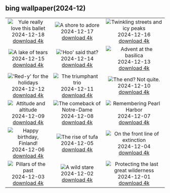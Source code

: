 ## bing wallpaper(2024-12)

|  |  |  |
| :----: | :----: | :----: |
| ![Yule really love this ballet](https://cn.bing.com/th?id=OHR.NutcrackerBallet_EN-US8927830113_UHD.jpg&pid=hp&w=384&h=216&rs=1&c=4) <br/>2024-12-18 [download 4k](https://cn.bing.com/th?id=OHR.NutcrackerBallet_EN-US8927830113_UHD.jpg)| ![A shore to adore](https://cn.bing.com/th?id=OHR.ReinefjordenNorway_EN-US8636083241_UHD.jpg&pid=hp&w=384&h=216&rs=1&c=4) <br/>2024-12-17 [download 4k](https://cn.bing.com/th?id=OHR.ReinefjordenNorway_EN-US8636083241_UHD.jpg)| ![Twinkling streets and icy peaks](https://cn.bing.com/th?id=OHR.SalzburgSnow_EN-US8262729220_UHD.jpg&pid=hp&w=384&h=216&rs=1&c=4) <br/>2024-12-16 [download 4k](https://cn.bing.com/th?id=OHR.SalzburgSnow_EN-US8262729220_UHD.jpg)|
| ![A lake of tears](https://cn.bing.com/th?id=OHR.MisurinaLake_EN-US7921587884_UHD.jpg&pid=hp&w=384&h=216&rs=1&c=4) <br/>2024-12-15 [download 4k](https://cn.bing.com/th?id=OHR.MisurinaLake_EN-US7921587884_UHD.jpg)| !['Hoo' said that?](https://cn.bing.com/th?id=OHR.NorthernHawkOwl_EN-US7592435350_UHD.jpg&pid=hp&w=384&h=216&rs=1&c=4) <br/>2024-12-14 [download 4k](https://cn.bing.com/th?id=OHR.NorthernHawkOwl_EN-US7592435350_UHD.jpg)| ![Advent at the basilica](https://cn.bing.com/th?id=OHR.ChristmasBudapest_EN-US0865695821_UHD.jpg&pid=hp&w=384&h=216&rs=1&c=4) <br/>2024-12-13 [download 4k](https://cn.bing.com/th?id=OHR.ChristmasBudapest_EN-US0865695821_UHD.jpg)|
| !['Red-y' for the holidays](https://cn.bing.com/th?id=OHR.WildPoinsettia_EN-US8728271702_UHD.jpg&pid=hp&w=384&h=216&rs=1&c=4) <br/>2024-12-12 [download 4k](https://cn.bing.com/th?id=OHR.WildPoinsettia_EN-US8728271702_UHD.jpg)| ![The triumphant trio](https://cn.bing.com/th?id=OHR.DolomitesSky_EN-US8624061239_UHD.jpg&pid=hp&w=384&h=216&rs=1&c=4) <br/>2024-12-11 [download 4k](https://cn.bing.com/th?id=OHR.DolomitesSky_EN-US8624061239_UHD.jpg)| ![The end? Not quite.](https://cn.bing.com/th?id=OHR.CornwallSnow_EN-US8476437458_UHD.jpg&pid=hp&w=384&h=216&rs=1&c=4) <br/>2024-12-10 [download 4k](https://cn.bing.com/th?id=OHR.CornwallSnow_EN-US8476437458_UHD.jpg)|
| ![Attitude and altitude](https://cn.bing.com/th?id=OHR.GuanacosChile_EN-US8209106662_UHD.jpg&pid=hp&w=384&h=216&rs=1&c=4) <br/>2024-12-09 [download 4k](https://cn.bing.com/th?id=OHR.GuanacosChile_EN-US8209106662_UHD.jpg)| ![The comeback of Notre-Dame](https://cn.bing.com/th?id=OHR.ReopeningNotreDame_EN-US8084146311_UHD.jpg&pid=hp&w=384&h=216&rs=1&c=4) <br/>2024-12-08 [download 4k](https://cn.bing.com/th?id=OHR.ReopeningNotreDame_EN-US8084146311_UHD.jpg)| ![Remembering Pearl Harbor](https://cn.bing.com/th?id=OHR.NewHavenBridge_EN-US7922266620_UHD.jpg&pid=hp&w=384&h=216&rs=1&c=4) <br/>2024-12-07 [download 4k](https://cn.bing.com/th?id=OHR.NewHavenBridge_EN-US7922266620_UHD.jpg)|
| ![Happy birthday, Finland!](https://cn.bing.com/th?id=OHR.HelsinkiDusk_EN-US7738977648_UHD.jpg&pid=hp&w=384&h=216&rs=1&c=4) <br/>2024-12-06 [download 4k](https://cn.bing.com/th?id=OHR.HelsinkiDusk_EN-US7738977648_UHD.jpg)| ![The rise of tufa](https://cn.bing.com/th?id=OHR.MonoTufa_EN-US7607210506_UHD.jpg&pid=hp&w=384&h=216&rs=1&c=4) <br/>2024-12-05 [download 4k](https://cn.bing.com/th?id=OHR.MonoTufa_EN-US7607210506_UHD.jpg)| ![On the front line of extinction](https://cn.bing.com/th?id=OHR.RhinosKenya_EN-US7514650014_UHD.jpg&pid=hp&w=384&h=216&rs=1&c=4) <br/>2024-12-04 [download 4k](https://cn.bing.com/th?id=OHR.RhinosKenya_EN-US7514650014_UHD.jpg)|
| ![Pillars of the past](https://cn.bing.com/th?id=OHR.JaipurFort_EN-US7275752190_UHD.jpg&pid=hp&w=384&h=216&rs=1&c=4) <br/>2024-12-03 [download 4k](https://cn.bing.com/th?id=OHR.JaipurFort_EN-US7275752190_UHD.jpg)| ![A wild stare](https://cn.bing.com/th?id=OHR.SnowMoose_EN-US6949674639_UHD.jpg&pid=hp&w=384&h=216&rs=1&c=4) <br/>2024-12-02 [download 4k](https://cn.bing.com/th?id=OHR.SnowMoose_EN-US6949674639_UHD.jpg)| ![Protecting the last great wilderness](https://cn.bing.com/th?id=OHR.IcebergsAntarctica_EN-US6829804691_UHD.jpg&pid=hp&w=384&h=216&rs=1&c=4) <br/>2024-12-01 [download 4k](https://cn.bing.com/th?id=OHR.IcebergsAntarctica_EN-US6829804691_UHD.jpg)|
